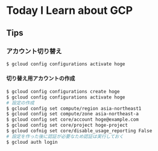 # Today I Learn about GCP

## Tips

### アカウント切り替え

```sh
$ gcloud config configurations activate hoge
```

#### 切り替え用アカウントの作成

```sh
$ gcloud config configurations create hoge
$ gcloud config configurations activate hoge
# 設定の作成
$ gcloud config set compute/region asia-northeast1
$ gcloud config set compute/zone asia-northeast-a
$ gcloud config set core/account hoge@example.com
$ gcloud config set core/project hoge-project
$ gcloud cofnig set core/disable_usage_reporting False
# 設定を作った後に認証が必要なため認証は実行しておく
$ gcloud auth login
```

